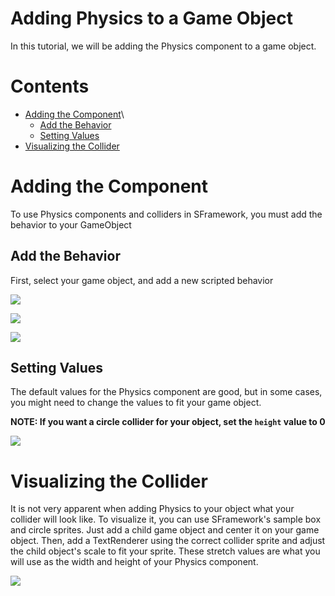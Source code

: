 # Adding Physics to a Game Object
In this tutorial, we will be adding the Physics component to a game object.

# Contents
- [Adding the Component](#adding-the-component)\
  - [Add the Behavior](#add-the-behavior)
  - [Setting Values](#setting-values)
- [Visualizing the Collider](#visualizing-the-collider)

# Adding the Component
To use Physics components and colliders in SFramework, you must add the behavior to your GameObject
## Add the Behavior
First, select your game object, and add a new scripted behavior

![](https://i.imgur.com/DFDxfWb.png)

![](https://i.imgur.com/DSTPmDY.png)

![](https://i.imgur.com/Iuqo0ti.png)

## Setting Values
The default values for the Physics component are good, but in some cases, you might need to change the values to fit your game object.

**NOTE: If you want a circle collider for your object, set the `height` value to 0** 

![](https://i.imgur.com/KHZaLfq.png)

# Visualizing the Collider
It is not very apparent when adding Physics to your object what your collider will look like.  To visualize it, you can use SFramework's sample box and circle sprites.  Just add a child game object and center it on your game object.  Then, add a TextRenderer using the correct collider sprite and adjust the child object's scale to fit your sprite.  These stretch values are what you will use as the width and height of your Physics component.

![](https://i.imgur.com/4DMW0tm.png)
